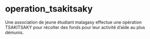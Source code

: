 # operation_tsakitsaky
Une association de jeune étudiant malagasy effectue une opération TSAKITSAKY pour  récolter des fonds pour leur activité d’aide au plus démunis. 
